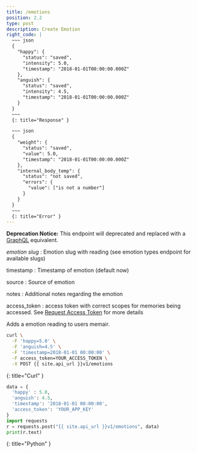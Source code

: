 ```yaml
---
title: /emotions
position: 2.2
type: post
description: Create Emotion
right_code: |
  ~~~ json
  {
    "happy": {
      "status": "saved",
      "intensity": 5.0,
      "timestamp": "2018-01-01T00:00:00.000Z"
    },
    "anguish": {
      "status": "saved",
      "intensity": 4.5,
      "timestamp": "2018-01-01T00:00:00.000Z"
    }
  }
  ~~~
  {: title="Response" }

  ~~~ json
  {
    "weight": {
      "status": "saved",
      "value": 5.0,
      "timestamp": "2018-01-01T00:00:00.000Z"
    },
    "internal_body_temp": {
      "status": "not saved",
      "errors": {
        "value": ["is not a number"]
      }
    }
  }
  ~~~
  {: title="Error" }
---
```


**Deprecation Notice:** This endpoint will deprecated and replaced with a [GraphQL](/#graphqlgraphql) equivalent.

*emotion slug*
: Emotion slug with reading (see emotion types endpoint for available slugs)

timestamp
: Timestamp of emotion (default now)

source
: Source of emotion

notes
: Additional notes regarding the emotion

access_token
: access token with correct scopes for memories being accessed. See [Request Access Token](#authenticationrequest_access_token) for more details

Adds a emotion reading to users memair.

~~~ bash
curl \
  -F 'happy=5.0' \
  -F 'anguish=4.5' \
  -F 'timestamp=2018-01-01 00:00:00' \
  -F access_token=YOUR_ACCESS_TOKEN \
  -X POST {{ site.api_url }}v1/emotions
~~~
{: title="Curl" }

~~~ python
data = {
  'happy' : 5.0,
  'anguish': 4.5,
  'timestamp': '2018-01-01 00:00:00',
  'access_token': 'YOUR_APP_KEY'
}
import requests
r = requests.post("{{ site.api_url }}v1/emotions", data)
print(r.text)
~~~
{: title="Python" }
